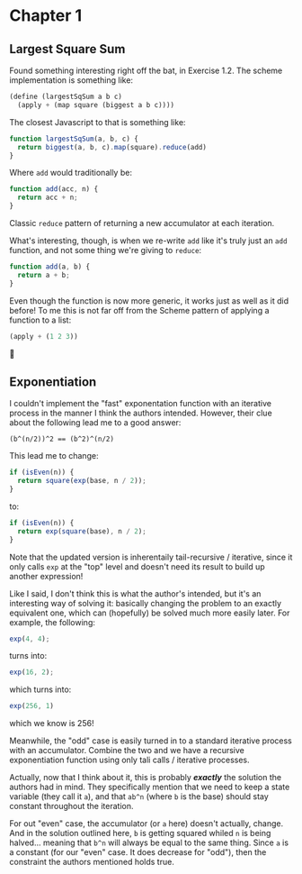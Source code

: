 # Chapter 1

## Largest Square Sum

Found something interesting right off the bat, in Exercise 1.2. The scheme implementation is something like:

```scheme
(define (largestSqSum a b c)
  (apply + (map square (biggest a b c))))
```

The closest Javascript to that is something like:

```js
function largestSqSum(a, b, c) {
  return biggest(a, b, c).map(square).reduce(add)
}
```

Where `add` would traditionally be:

```js
function add(acc, n) {
  return acc + n;
}
```

Classic `reduce` pattern of returning a new accumulator at each iteration.

What's interesting, though, is when we re-write `add` like it's truly just an `add` function, and not some thing we're giving to `reduce`:

```js
function add(a, b) {
  return a + b;
}
```

Even though the function is now more generic, it works just as well as it did before! To me this is not far off from the Scheme pattern of applying a function to a list:

```scheme
(apply + (1 2 3))
```

🤔

## Exponentiation

I couldn't implement the "fast" exponentation function with an iterative process in the manner I think the authors intended. However, their clue about the following lead me to a good answer:

```
(b^(n/2))^2 == (b^2)^(n/2)
```

This lead me to change:

```js
if (isEven(n)) {
  return square(exp(base, n / 2));
}
```

to:

```js
if (isEven(n)) {
  return exp(square(base), n / 2);
}
```

Note that the updated version is inherentaily tail-recursive / iterative, since it only calls `exp` at the "top" level and doesn't need its result to build up another expression!

Like I said, I don't think this is what the author's intended, but it's an interesting way of solving it: basically changing the problem to an exactly equivalent one, which can (hopefully) be solved much more easily later. For example, the following:

```js
exp(4, 4);
```

turns into:

```js
exp(16, 2);
```

which turns into:

```js
exp(256, 1)
```

which we know is 256!

Meanwhile, the "odd" case is easily turned in to a standard iterative process with an accumulator. Combine the two and we have a recursive exponentiation function using only tali calls / iterative processes.

Actually, now that I think about it, this is probably **_exactly_** the solution the authors had in mind. They specifically mention that we need to keep a state variable (they call it `a`), and that `ab^n` (where `b` is the base) should stay constant throughout the iteration.

For out "even" case, the accumulator (or `a` here) doesn't actually, change. And in the solution outlined here, `b` is getting squared whiled `n` is being halved... meaning that `b^n` will always be equal to the same thing. Since `a` is a constant (for our "even" case. It does decrease for "odd"), then the constraint the authors mentioned holds true.

